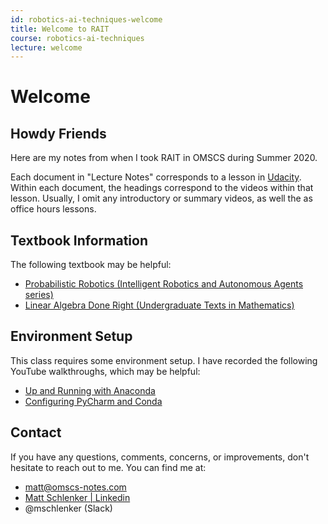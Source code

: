 ```yaml
---
id: robotics-ai-techniques-welcome
title: Welcome to RAIT
course: robotics-ai-techniques
lecture: welcome
---
```


# Welcome

## Howdy Friends

Here are my notes from when I took RAIT in OMSCS during Summer 2020.

Each document in "Lecture Notes" corresponds to a lesson in [Udacity](https://classroom.udacity.com/courses/cs373). Within each document, the headings correspond to the videos within that lesson. Usually, I omit any introductory or summary videos, as well the as office hours lessons.

## Textbook Information

The following textbook may be helpful:
- [Probabilistic Robotics (Intelligent Robotics and Autonomous Agents series)](https://amzn.to/3fFW6bR)
- [Linear Algebra Done Right (Undergraduate Texts in Mathematics)](https://amzn.to/2ztcQC8)

## Environment Setup

This class requires some environment setup. I have recorded the following YouTube walkthroughs, which may be helpful:

- [Up and Running with Anaconda](https://www.youtube.com/watch?v=sgHIPgi6LRo)
- [Configuring PyCharm and Conda](https://www.youtube.com/watch?v=NhpCHv7kuoo)

## Contact

If you have any questions, comments, concerns, or improvements, don't hesitate to reach out to me. You can find me at:

* [matt@omscs-notes.com](mailto:matt@omscs-notes.com)
* [Matt Schlenker \| Linkedin](https://www.linkedin.com/in/matt-schlenker-3457b047/)
* @mschlenker \(Slack\)
